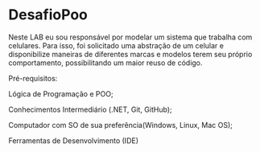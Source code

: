 # DesafioPoo

Neste LAB eu sou responsável por modelar um sistema que trabalha com celulares. Para isso, foi solicitado uma abstração de um celular e disponibilize maneiras de diferentes marcas e modelos terem seu próprio comportamento, possibilitando um maior reuso de código.


Pré-requisitos:

Lógica de Programação e POO;

Conhecimentos Intermediário (.NET, Git, GitHub);

Computador com SO de sua preferência(Windows, Linux, Mac OS);

Ferramentas de Desenvolvimento (IDE)
